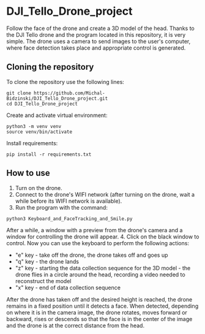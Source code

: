 # DJI_Tello_Drone_project

Follow the face of the drone and create a 3D model of the head. Thanks to the DJI Tello drone and the program located in this repository, it is very simple. The drone uses a camera to send images to the user's computer, where face detection takes place and appropriate control is generated. 

## Cloning the repository
To clone the repository use the following lines:
```
git clone https://github.com/Michal-Bidzinski/DJI_Tello_Drone_project.git
cd DJI_Tello_Drone_project
```

Create and activate virtual environment:
```
python3 -m venv venv
source venv/bin/activate
```

Install requirements:
```
pip install -r requirements.txt
```
## How to use

1. Turn on the drone.
2. Connect to the drone's WIFI network (after turning on the drone, wait a while before its WIFI network is available).
3. Run the program with the command: 
```
python3 Keyboard_and_FaceTracking_and_Smile.py
```
After a while, a window with a preview from the drone's camera and a window for controlling the drone will appear.
4. Click on the black window to control. 
Now you can use the keyboard to perform the following actions:
- "e" key - take off the drone, the drone takes off and goes up
- "q" key - the drone lands
- "z" key - starting the data collection sequence for the 3D model - the drone flies in a circle around the head, recording a video needed to reconstruct the model
- "x" key - end of data collection sequence 

After the drone has taken off and the desired height is reached, the drone remains in a fixed position until it detects a face. When detected, depending on where it is in the camera image, the drone rotates, moves forward or backward, rises or descends so that the face is in the center of the image and the drone is at the correct distance from the head. 





